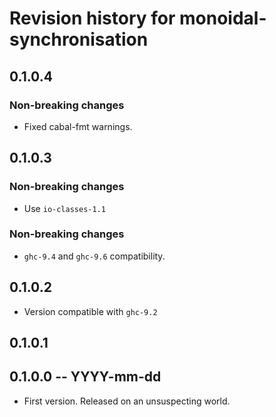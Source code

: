 # Revision history for monoidal-synchronisation

## 0.1.0.4

### Non-breaking changes

* Fixed cabal-fmt warnings.

## 0.1.0.3

### Non-breaking changes

* Use `io-classes-1.1`

### Non-breaking changes

* `ghc-9.4` and `ghc-9.6` compatibility.

## 0.1.0.2

* Version compatible with `ghc-9.2`

## 0.1.0.1

## 0.1.0.0 -- YYYY-mm-dd

* First version. Released on an unsuspecting world.
